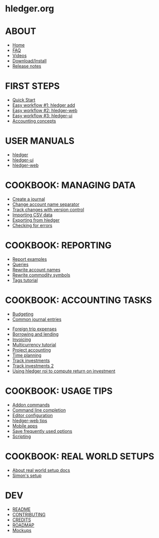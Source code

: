 # hledger.org

# ABOUT

- [Home](index.md)
- [FAQ](faq.md)
- [Videos](videos.md)
- [Download/Install](download.md)
- [Release notes](release-notes.md)

# FIRST STEPS

- [Quick Start](quickstart.md)
- [Easy workflow #1: hledger add](add.md)
- [Easy workflow #2: hledger-web](web.md)
- [Easy workflow #3: hledger-ui](ui.md)
- [Accounting concepts](accounting.md)

# USER MANUALS

- [hledger](hledger.md)
- [hledger-ui](hledger-ui.md)
- [hledger-web](hledger-web.md)

# COOKBOOK: MANAGING DATA

- [Create a journal](create-a-journal.md)
- [Change account name separator](change-account-name-separator.md)
- [Track changes with version control](track-changes-with-version-control.md)
- [Importing CSV data](import-csv.md)
- [Exporting from hledger](export.md)
- [Checking for errors](checking-for-errors.md)

# COOKBOOK: REPORTING

- [Report examples](report-examples.md)
- [Queries](queries.md)
- [Rewrite account names](rewrite-account-names.md)
- [Rewrite commodity symbols](rewrite-commodity-symbols.md)
- [Tags tutorial](tags-tutorial.md)

# COOKBOOK: ACCOUNTING TASKS

- [Budgeting](budgeting.md)
- [Common journal entries](common-journal-entries.md)
<!-- [Depreciation](http://rantsideasstuff.com/posts/2018/07/08-depreciation-in-personal-finance-with-hledger) -->
- [Foreign trip expenses](foreign-trip-expenses.md)
- [Borrowing and lending](loans.md)
- [Invoicing](invoicing.md)
- [Multicurrency tutorial](multicurrency-tutorial.md)
- [Project accounting](project-accounting.md)
- [Time planning](time-planning.md)
- [Track investments](track-investments.md)
- [Track investments 2](investments.md)
- [Using hledger roi to compute return on investment](return-on-investment.md)

# COOKBOOK: USAGE TIPS

- [Addon commands](addons.md)
- [Command line completion](command-line-completion.md)
- [Editor configuration](editors.md)
- [hledger-web tips](hledger-web-tips.md)
- [Mobile apps](mobile-apps.md)
- [Save frequently used options](save-frequently-used-options.md)
- [Scripting](scripting.md)

# COOKBOOK: REAL WORLD SETUPS

- [About real world setup docs](about-real-world-setup-docs.md)
   <!-- Dmitry Astapov's Full-fledged Hledger tutorial <https://github.com/adept/full-fledged-hledger> -->
   <!-- Andreas Pauley's Hledger Flow tutorial & slideshow <https://github.com/apauley/hledger-flow> -->
   <!-- rotorkunstkultur's setup for chaotic German freelancers <https://github.com/rotorkunstkultur/rtrledger> -->
   <!-- Michael Walker's Personal Finance setup <https://memo.barrucadu.co.uk/personal-finance.html> -->
- [Simon's setup](simons-setup.md)

# DEV

- [README](dev-README.md)
- [CONTRIBUTING](CONTRIBUTING.md)
- [CREDITS](CREDITS.md)
- [ROADMAP](ROADMAP.md)
- [Mockups](mockups.md)
